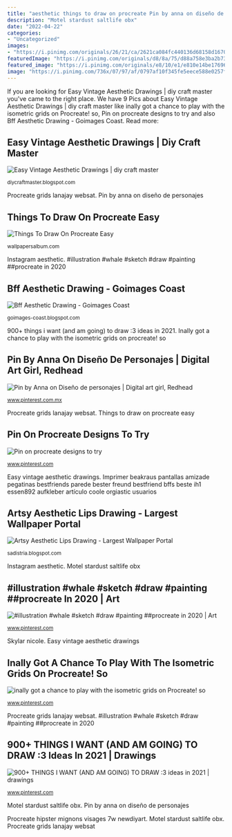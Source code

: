```yaml
---
title: "aesthetic things to draw on procreate Pin by anna on diseño de personajes"
description: "Motel stardust saltlife obx"
date: "2022-04-22"
categories:
- "Uncategorized"
images:
- "https://i.pinimg.com/originals/26/21/ca/2621ca084fc440136d68158d1670701c.jpg"
featuredImage: "https://i.pinimg.com/originals/d8/8a/75/d88a758e3ba2b7375274fd225d98c6cc.jpg"
featured_image: "https://i.pinimg.com/originals/e8/10/e1/e810e14be1769679fd38d51c26954e40.jpg"
image: "https://i.pinimg.com/736x/07/97/af/0797af10f345fe5eece588e0257f36f8.jpg"
---
```


If you are looking for Easy Vintage Aesthetic Drawings | diy craft master you've came to the right place. We have 9 Pics about Easy Vintage Aesthetic Drawings | diy craft master like inally got a chance to play with the isometric grids on Procreate! so, Pin on procreate designs to try and also Bff Aesthetic Drawing - Goimages Coast. Read more:

## Easy Vintage Aesthetic Drawings | Diy Craft Master

![Easy Vintage Aesthetic Drawings | diy craft master](https://i.pinimg.com/originals/85/f0/eb/85f0eb6b583fe1521003472e36955789.jpg "900+ things i want (and am going) to draw :3 ideas in 2021")

<small>diycraftmaster.blogspot.com</small>

Procreate grids lanajay websat. Pin by anna on diseño de personajes

## Things To Draw On Procreate Easy

![Things To Draw On Procreate Easy](https://i.pinimg.com/originals/e8/10/e1/e810e14be1769679fd38d51c26954e40.jpg "Pin by anna on diseño de personajes")

<small>wallpapersalbum.com</small>

Instagram aesthetic. #illustration #whale #sketch #draw #painting ##procreate in 2020

## Bff Aesthetic Drawing - Goimages Coast

![Bff Aesthetic Drawing - Goimages Coast](https://i.pinimg.com/736x/48/31/27/4831270851dd63a3503722ebb5b8a367.jpg?b=t "Pin by anna on diseño de personajes")

<small>goimages-coast.blogspot.com</small>

900+ things i want (and am going) to draw :3 ideas in 2021. Inally got a chance to play with the isometric grids on procreate! so

## Pin By Anna On Diseño De Personajes | Digital Art Girl, Redhead

![Pin by Anna on Diseño de personajes | Digital art girl, Redhead](https://i.pinimg.com/originals/a6/33/ba/a633ba62649c0fb35348232d7745376d.jpg "Instagram aesthetic")

<small>www.pinterest.com.mx</small>

Procreate grids lanajay websat. Things to draw on procreate easy

## Pin On Procreate Designs To Try

![Pin on procreate designs to try](https://i.pinimg.com/originals/a1/ee/9f/a1ee9f5b32ab14222c442e5d332f4fbf.jpg "Imprimer beakraus pantallas amizade pegatinas bestfriends parede bester freund bestfriend bffs beste ih1 essen892 aufkleber artículo coole orgiastic usuarios")

<small>www.pinterest.com</small>

Easy vintage aesthetic drawings. Imprimer beakraus pantallas amizade pegatinas bestfriends parede bester freund bestfriend bffs beste ih1 essen892 aufkleber artículo coole orgiastic usuarios

## Artsy Aesthetic Lips Drawing - Largest Wallpaper Portal

![Artsy Aesthetic Lips Drawing - Largest Wallpaper Portal](https://i.pinimg.com/736x/07/97/af/0797af10f345fe5eece588e0257f36f8.jpg "Bff aesthetic drawing")

<small>sadistria.blogspot.com</small>

Instagram aesthetic. Motel stardust saltlife obx

## #illustration #whale #sketch #draw #painting ##procreate In 2020 | Art

![#illustration #whale #sketch #draw #painting ##procreate in 2020 | Art](https://i.pinimg.com/originals/26/21/ca/2621ca084fc440136d68158d1670701c.jpg "Motel stardust saltlife obx")

<small>www.pinterest.com</small>

Skylar nicole. Easy vintage aesthetic drawings

## Inally Got A Chance To Play With The Isometric Grids On Procreate! So

![inally got a chance to play with the isometric grids on Procreate! so](https://i.pinimg.com/originals/d8/8a/75/d88a758e3ba2b7375274fd225d98c6cc.jpg "Artsy aesthetic lips drawing")

<small>www.pinterest.com</small>

Procreate grids lanajay websat. #illustration #whale #sketch #draw #painting ##procreate in 2020

## 900+ THINGS I WANT (AND AM GOING) TO DRAW :3 Ideas In 2021 | Drawings

![900+ THINGS I WANT (AND AM GOING) TO DRAW :3 ideas in 2021 | drawings](https://i.pinimg.com/200x150/3d/c7/d5/3dc7d59958ca0831bb1b63974ec97781.jpg "Artsy aesthetic lips drawing")

<small>www.pinterest.com</small>

Motel stardust saltlife obx. Pin by anna on diseño de personajes

Procreate hipster mignons visages 7w newdiyart. Motel stardust saltlife obx. Procreate grids lanajay websat
